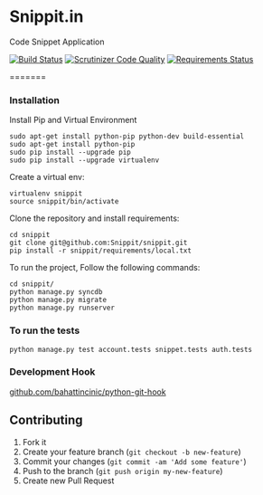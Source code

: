 Snippit.in
=======

Code Snippet Application

[![Build Status](https://travis-ci.org/Snippit/snippit.svg?branch=master)](https://travis-ci.org/Snippit/snippit) [![Scrutinizer Code Quality](https://scrutinizer-ci.com/g/Snippit/snippit/badges/quality-score.png?b=master)](https://scrutinizer-ci.com/g/Snippit/snippit/?branch=master) [![Requirements Status](https://requires.io/github/Snippit/snippit/requirements.png?branch=master)](https://requires.io/github/Snippit/snippit/requirements/?branch=master)


=======
### Installation

Install Pip and Virtual Environment
    
    sudo apt-get install python-pip python-dev build-essential
    sudo apt-get install python-pip
    sudo pip install --upgrade pip
    sudo pip install --upgrade virtualenv

Create a virtual env:

    virtualenv snippit
    source snippit/bin/activate

Clone the repository and install requirements:

    cd snippit
    git clone git@github.com:Snippit/snippit.git
    pip install -r snippit/requirements/local.txt

To run the project, Follow the following commands:

    cd snippit/
    python manage.py syncdb
    python manage.py migrate
    python manage.py runserver

### To run the tests

    python manage.py test account.tests snippet.tests auth.tests

### Development Hook
[github.com/bahattincinic/python-git-hook](https://github.com/bahattincinic/python-git-hook)


## Contributing

1. Fork it
2. Create your feature branch (`git checkout -b new-feature`)
3. Commit your changes (`git commit -am 'Add some feature'`)
4. Push to the branch (`git push origin my-new-feature`)
5. Create new Pull Request

